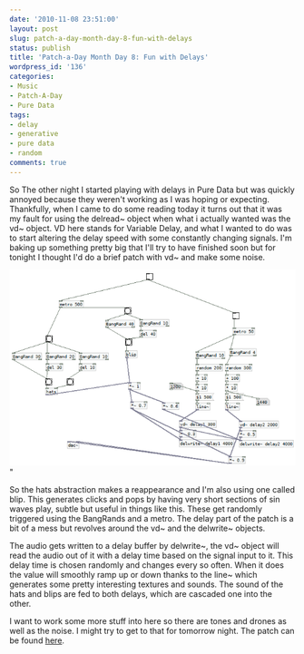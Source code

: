 ```yaml
---
date: '2010-11-08 23:51:00'
layout: post
slug: patch-a-day-month-day-8-fun-with-delays
status: publish
title: 'Patch-a-Day Month Day 8: Fun with Delays'
wordpress_id: '136'
categories:
- Music
- Patch-A-Day
- Pure Data
tags:
- delay
- generative
- pure data
- random
comments: true
---
```


So The other night I started playing with delays in Pure Data but was quickly annoyed because they weren't working as I was hoping or expecting. Thankfully, when I came to do some reading today it turns out that it was my fault for using the delread~ object when what i actually wanted was the vd~ object. VD here stands for Variable Delay, and what I wanted to do was to start altering the delay speed with some constantly changing signals. I'm baking up something pretty big that I'll try to have finished soon but for tonight I thought I'd do a brief patch with vd~ and make some noise.



![Fun with Delays](/a/2010-11-08-patch-a-day-month-day-8-fun-with-delays/08-DelayFun.png)"

So the hats abstraction makes a reappearance and I'm also using one called blip. This generates clicks and pops by having very short sections of sin waves play, subtle but useful in things like this. These get randomly triggered using the BangRands and a metro. The delay part of the patch is a bit of a mess but revolves around the vd~ and the delwrite~ objects.

The audio gets written to a delay buffer by delwrite~, the vd~ object will read the audio out of it with a delay time based on the signal input to it. This delay time is chosen randomly and changes every so often. When it does the value will smoothly ramp up or down thanks to the line~ which generates some pretty interesting textures and sounds. The sound of the hats and blips are fed to both delays, which are cascaded one into the other.

I want to work some more stuff into here so there are tones and drones as well as the noise. I might try to get to that for tomorrow night. The patch can be found [here](/a/2010-11-08-patch-a-day-month-day-8-fun-with-delays/08-DelayFun.zip).
